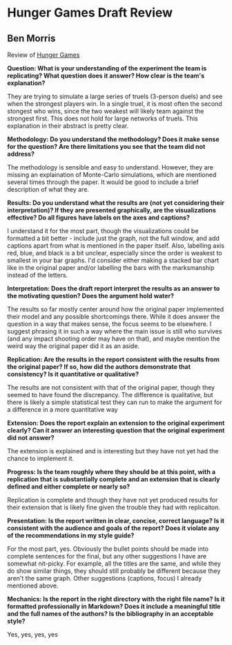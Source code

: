 # Hunger Games Draft Review
## Ben Morris
Review of [Hunger Games](https://github.com/Winterbl00m/ComplexityScience_Project1/blob/main/reports/draft_report.md)

**Question:  What is your understanding of the experiment the team is replicating?  What question does it answer?  How clear is the team's explanation?**

They are trying to simulate a large series of truels (3-person duels) and see when the strongest players win. In a single truel, it is most often the second stongest who wins, since the two weakest will likely team against the strongest first. This does not hold for large networks of truels. This explanation in their abstract is pretty clear.

**Methodology: Do you understand the methodology?  Does it make sense for the question?  Are there limitations you see that the team did not address?**

The methodology is sensible and easy to understand. However, they are missing an explaination of Monte-Carlo simulations, which are mentioned several times through the paper. It would be good to include a brief description of what they are.

**Results: Do you understand what the results are (not yet considering their interpretation)?  If they are presented graphically, are the visualizations effective?  Do all figures have labels on the axes and captions?**

I understand it for the most part, though the visualizations could be formatted a bit better - include just the graph, not the full window, and add captions apart from what is mentioned in the paper itself. Also, labelling axis red, blue, and black is a bit unclear, especially since the order is weakest to smallest in your bar graphs. I'd consider either making a stacked bar chart like in the original paper and/or labelling the bars with the marksmanship instead of the letters.

**Interpretation: Does the draft report interpret the results as an answer to the motivating question?  Does the argument hold water?**

The results so far mostly center around how the original paper implemented their model and any possible shortcomings there. While it does answer the question in a way that makes sense, the focus seems to be elsewhere. I suggest phrasing it in such a way where the main issue is still who survives (and any impact shooting order may have on that), and maybe mention the weird way the original paper did it as an aside.

**Replication: Are the results in the report consistent with the results from the original paper?  If so, how did the authors demonstrate that consistency?  Is it quantitative or qualitative?**

The results are not consistent with that of the original paper, though they seemed to have found the discrepancy. The difference is qualitative, but there is likely a simple statistical test they can run to make the argument for a difference in a more quantitative way

**Extension: Does the report explain an extension to the original experiment clearly?  Can it answer an interesting question that the original experiment did not answer?**

The extension is explained and is interesting but they have not yet had the chance to implement it.

**Progress: Is the team roughly where they should be at this point, with a replication that is substantially complete and an extension that is clearly defined and either complete or nearly so?**

Replication is complete and though they have not yet produced results for their extension that is likely fine given the trouble they had with replicaiton.

**Presentation: Is the report written in clear, concise, correct language?  Is it consistent with the audience and goals of the report?  Does it violate any of the recommendations in my style guide?**

For the most part, yes. Obviously the bullet points should be made into complete sentences for the final, but any other suggestions I have are somewhat nit-picky. For example, all the titles are the same, and while they do show similar things, they should still probably be different because they aren't the same graph. Other suggestions (captions, focus) I already mentioned above.

**Mechanics: Is the report in the right directory with the right file name?  Is it formatted professionally in Markdown?  Does it include a meaningful title and the full names of the authors?  Is the bibliography in an acceptable style?**

Yes, yes, yes, yes
